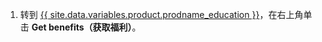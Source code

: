 1. 转到 [{{ site.data.variables.product.prodname_education }}](https://education.github.com)，在右上角单击 **Get benefits（获取福利）**。
